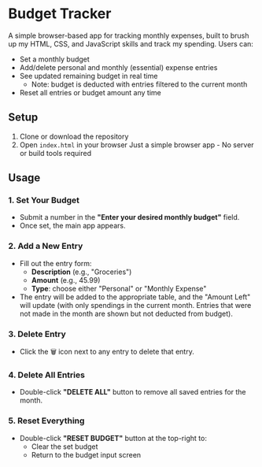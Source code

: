 # Budget Tracker

A simple browser-based app for tracking monthly expenses, built to brush up my HTML, CSS, and JavaScript skills and track my spending. Users can:

- Set a monthly budget
- Add/delete personal and monthly (essential) expense entries
- See updated remaining budget in real time
    - Note: budget is deducted with entries filtered to the current month
- Reset all entries or budget amount any time

## Setup

1. Clone or download the repository
2. Open `index.html` in your browser
Just a simple browser app - No server or build tools required 

## Usage
### 1. Set Your Budget
- Submit a number in the **"Enter your desired monthly budget"** field.
- Once set, the main app appears.

### 2. Add a New Entry
- Fill out the entry form:
  - **Description** (e.g., "Groceries")
  - **Amount** (e.g., 45.99)
  - **Type**: choose either "Personal" or "Monthly Expense"
- The entry will be added to the appropriate table, and the "Amount Left" will update (with only spendings in the current month. Entries that were not made in the month are shown but not deducted from budget).

### 3. Delete Entry
- Click the 🗑️ icon next to any entry to delete that entry.

### 4. Delete All Entries
- Double-click **"DELETE ALL"** button to remove all saved entries for the month.

### 5. Reset Everything
- Double-click **"RESET BUDGET"** button at the top-right to:
  - Clear the set budget
  - Return to the budget input screen
